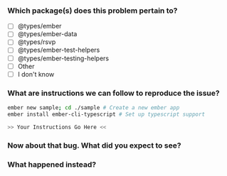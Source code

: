 <!-- This template is for bugs relating to Ember.js type information.
     Please fill out all of the required information below -->

### Which package(s) does this problem pertain to?
  - [ ] @types/ember
  - [ ] @types/ember-data
  - [ ] @types/rsvp
  - [ ] @types/ember-test-helpers
  - [ ] @types/ember-testing-helpers
  - [ ] Other
  - [ ] I don't know

### What are instructions we can follow to reproduce the issue?
```sh
ember new sample; cd ./sample # Create a new ember app
ember install ember-cli-typescript # Set up typescript support

>> Your Instructions Go Here <<

```
<!-- example: "Create a new route, add an action to it as shown in the following code sample" -->


### Now about that bug. What did you expect to see?
<!-- example: "I expected to be able to invoke my function foo() -->

### What happened instead?
<!-- example: "TypeScript seems to think that there is no function foo()" -->